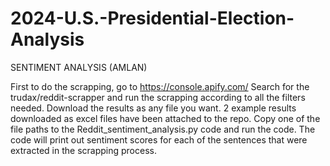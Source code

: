 # 2024-U.S.-Presidential-Election-Analysis

SENTIMENT ANALYSIS (AMLAN)

First to do the scrapping, go to https://console.apify.com/
Search for the trudax/reddit-scrapper and run the scrapping according to all the filters needed.
Download the results as any file you want.
2 example results downloaded as excel files have been attached to the repo.
Copy one of the file paths to the Reddit_sentiment_analysis.py code and run the code.
The code will print out sentiment scores for each of the sentences that were extracted in the scrapping process.
